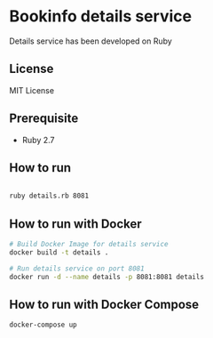 # Bookinfo details service

Details service has been developed on Ruby

## License

MIT License

## Prerequisite

* Ruby 2.7

## How to run
```bash

ruby details.rb 8081
```

## How to run with Docker
```bash
# Build Docker Image for details service
docker build -t details .

# Run details service on port 8081
docker run -d --name details -p 8081:8081 details
```

## How to run with Docker Compose

```bash
docker-compose up
```